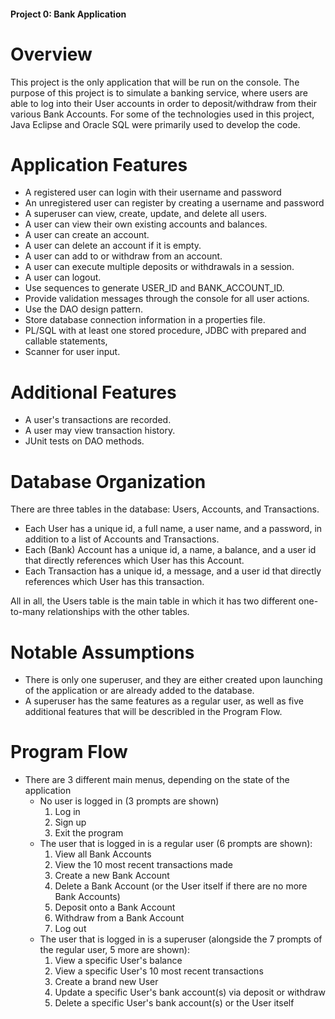 #### Project 0: Bank Application
# Overview
This project is the only application that will be run on the console.
The purpose of this project is to simulate a banking service, where users are able to log into their User accounts in order to deposit/withdraw from their various Bank Accounts.
For some of the technologies used in this project, Java Eclipse and Oracle SQL were primarily used to develop the code.

# Application Features
- A registered user can login with their username and password
- An unregistered user can register by creating a username and password 
- A superuser can view, create, update, and delete all users.
- A user can view their own existing accounts and balances. 
- A user can create an account.
- A user can delete an account if it is empty.
- A user can add to or withdraw from an account. 
- A user can execute multiple deposits or withdrawals in a session. 
- A user can logout. 
- Use sequences to generate USER_ID and BANK_ACCOUNT_ID. 
- Provide validation messages through the console for all user actions. 
- Use the DAO design pattern. 
- Store database connection information in a properties file. 
- PL/SQL with at least one stored procedure, JDBC with prepared and callable statements,
- Scanner for user input.

# Additional Features
- A user's transactions are recorded.
- A user may view transaction history. 
- JUnit tests on DAO methods.

# Database Organization
There are three tables in the database: Users, Accounts, and Transactions.
- Each User has a unique id, a full name, a user name, and a password, in addition to a list of Accounts and Transactions.
- Each (Bank) Account has a unique id, a name, a balance, and a user id that directly references which User has this Account.
- Each Transaction has a unique id, a message, and a user id that directly references which User has this transaction.

All in all, the Users table is the main table in which it has two different one-to-many relationships with the other tables.

# Notable Assumptions
- There is only one superuser, and they are either created upon launching of the application or are already added to the database.
- A superuser has the same features as a regular user, as well as five additional features that will be describled in the Program Flow.




# Program Flow
- There are 3 different main menus, depending on the state of the application
    - No user is logged in (3 prompts are shown)
      1. Log in
      2. Sign up
      3. Exit the program  <br/>
    - The user that is logged in is a regular user (6 prompts are shown):
      1. View all Bank Accounts
      2. View the 10 most recent transactions made
      3. Create a new Bank Account
      4. Delete a Bank Account (or the User itself if there are no more Bank Accounts)
      5. Deposit onto a Bank Account
      6. Withdraw from a Bank Account
      7. Log out  <br/>
    - The user that is logged in is a superuser (alongside the 7 prompts of the regular user, 5 more are shown):
      1. View a specific User's balance
      2. View a specific User's 10 most recent transactions
      3. Create a brand new User
      4. Update a specific User's bank account(s) via deposit or withdraw
      5. Delete a specific User's bank account(s) or the User itself
